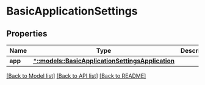 # BasicApplicationSettings

## Properties
Name | Type | Description | Notes
------------ | ------------- | ------------- | -------------
**app** | [***::models::BasicApplicationSettingsApplication**](BasicApplicationSettingsApplication.md) |  | [optional] 

[[Back to Model list]](../README.md#documentation-for-models) [[Back to API list]](../README.md#documentation-for-api-endpoints) [[Back to README]](../README.md)


